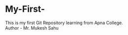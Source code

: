 # My-First-
This is my first Git Repository learning from Apna College.
<br>
Author - Mr. Mukesh Sahu
